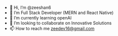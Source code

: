 - 👋 Hi, I’m @zeeshan6
- 👀 I’m Full Stack Developer (MERN and React Native)
- 🌱 I’m currently learning openAI
- 💞️ I’m looking to collaborate on Innovative Solutions 
- 📫 How to reach me zeedev16@gmail.com

<!---
zeeshan6/zeeshan6 is a ✨ special ✨ repository because its `README.md` (this file) appears on your GitHub profile.
You can click the Preview link to take a look at your changes.
--->
